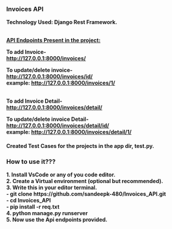 <h3>Invoices API</h3>

<b>Technology Used: Django Rest Framework.<b><br><br>

<b><u>API Endpoints Present in the project: </u></b>

To add Invoice- <br>
http://127.0.0.1:8000/invoices/

To update/delete invoice- <br>
http://127.0.0.1:8000/invoices/id/ <br>
example: http://127.0.0.1:8000/invoices/1/ <br><br>

To add Invoice Detail-<br>
http://127.0.0.1:8000/invoices/detail/ <br>

To update/delete invoice Detail-<br>
http://127.0.0.1:8000/invoices/detail/id/ <br>
example: http://127.0.0.1:8000/invoices/detail/1/ <br>


<h4>Created Test Cases for the projects in the app dir, test.py.<h4>


<h3>How to use it???</h3>
1. Install VsCode or any of you code editor. <br>
2. Create a Virtual environment (optional but recommended). <br>
3. Write this in your editor terminal. <br>
 - git clone https://github.com/sandeepk-480/Invoices_API.git <br>
 - cd Invoices_API <br>
 - pip install -r req.txt <br>
4. python manage.py runserver <br>
5. Now use the Api endpoints provided. <br>
